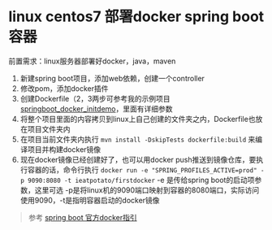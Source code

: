 # linux centos7 部署docker spring boot容器

前置需求：linux服务器部署好docker，java，maven
1. 新建spring boot项目，添加web依赖，创建一个controller
2. 修改pom，添加docker插件
3. 创建Dockerfile（2，3两步可参考我的示例项目[springboot_docker_initdemo](https://github.com/t4Wang/springboot_docker_initdemo)，里面有详细参数
4. 将整个项目里面的内容拷贝到linux上自己创建的文件夹之内，Dockerfile也放在项目文件夹内
5. 在项目当前文件夹内执行 `mvn install -DskipTests dockerfile:build` 来编译项目并构建docker镜像
6. 现在docker镜像已经创建好了，也可以用docker push推送到镜像仓库，要执行容器的话，命令行执行 
`docker run -e "SPRING_PROFILES_ACTIVE=prod" -p 9090:8080 -t ieatpotato/firstdocker`
-e 是传给spring boot的启动项参数，这里可选 -p是将linux机的9090端口映射到容器的8080端口，实际访问使用9090，-t是指明容器启动的docker镜像

> 参考 [spring boot 官方docker指引](https://github.com/spring-guides/gs-spring-boot-docker)
